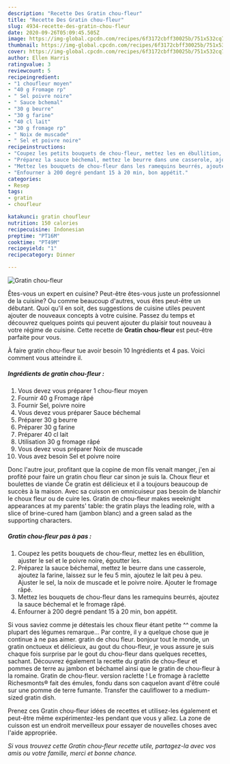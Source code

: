 ```yaml
---
description: "Recette Des Gratin chou-fleur"
title: "Recette Des Gratin chou-fleur"
slug: 4934-recette-des-gratin-chou-fleur
date: 2020-09-26T05:09:45.505Z
image: https://img-global.cpcdn.com/recipes/6f3172cbff30025b/751x532cq70/gratin-chou-fleur-photo-principale-de-la-recette.jpg
thumbnail: https://img-global.cpcdn.com/recipes/6f3172cbff30025b/751x532cq70/gratin-chou-fleur-photo-principale-de-la-recette.jpg
cover: https://img-global.cpcdn.com/recipes/6f3172cbff30025b/751x532cq70/gratin-chou-fleur-photo-principale-de-la-recette.jpg
author: Ellen Harris
ratingvalue: 3
reviewcount: 5
recipeingredient:
- "1 choufleur moyen"
- "40 g Fromage rp"
- " Sel poivre noire"
- " Sauce bchemal"
- "30 g beurre"
- "30 g farine"
- "40 cl lait"
- "30 g fromage rp"
- " Noix de muscade"
- " Sel et poivre noire"
recipeinstructions:
- "Coupez les petits bouquets de chou-fleur, mettez les en ébullition, ajuster le sel et le poivre noire, égoutter les."
- "Préparez la sauce béchemal, mettez le beurre dans une casserole, ajoutez la farine, laissez sur le feu 5 min, ajoutez le lait peu à peu. Ajuster le sel, la noix de muscade et le poivre noire. Ajouter le fromage râpé."
- "Mettez les bouquets de chou-fleur dans les ramequins beurrés, ajoutez la sauce béchemal et le fromage râpé."
- "Enfourner à 200 degré pendant 15 à 20 min, bon appétit."
categories:
- Resep
tags:
- gratin
- choufleur

katakunci: gratin choufleur 
nutrition: 150 calories
recipecuisine: Indonesian
preptime: "PT16M"
cooktime: "PT49M"
recipeyield: "1"
recipecategory: Dinner

---
```



![Gratin chou-fleur](https://img-global.cpcdn.com/recipes/6f3172cbff30025b/751x532cq70/gratin-chou-fleur-photo-principale-de-la-recette.jpg)

Êtes-vous un expert en cuisine? Peut-être êtes-vous juste un professionnel de la cuisine? Ou comme beaucoup d'autres, vous êtes peut-être un débutant. Quoi qu'il en soit, des suggestions de cuisine utiles peuvent ajouter de nouveaux concepts à votre cuisine. Passez du temps et découvrez quelques points qui peuvent ajouter du plaisir tout nouveau à votre régime de cuisine. Cette recette de <strong> Gratin chou-fleur </strong> est peut-être parfaite pour vous.

<!--inarticleads1-->

À faire gratin chou-fleur tue avoir besoin 10 Ingrédients et 4 pas. Voici comment vous atteindre il.

##### Ingrédients de gratin chou-fleur :

1. Vous devez vous préparer 1 chou-fleur moyen
1. Fournir 40 g Fromage râpé
1. Fournir  Sel, poivre noire
1. Vous devez vous préparer  Sauce béchemal
1. Préparer 30 g beurre
1. Préparer 30 g farine
1. Préparer 40 cl lait
1. Utilisation 30 g fromage râpé
1. Vous devez vous préparer  Noix de muscade
1. Vous avez besoin  Sel et poivre noire


Donc l&#39;autre jour, profitant que la copine de mon fils venait manger, j&#39;en ai profité pour faire un gratin chou fleur car sinon je suis la. Choux fleur et boulettes de viande Ce gratin est délicieux et il a toujours beaucoup de succès à la maison. Avec sa cuisson en omnicuiseur pas besoin de blanchir le choux fleur ou de cuire les. Gratin de chou-fleur makes weeknight appearances at my parents&#39; table: the gratin plays the leading role, with a slice of brine-cured ham (jambon blanc) and a green salad as the supporting characters. 

<!--inarticleads2-->

##### Gratin chou-fleur pas à pas :

1. Coupez les petits bouquets de chou-fleur, mettez les en ébullition, ajuster le sel et le poivre noire, égoutter les.
1. Préparez la sauce béchemal, mettez le beurre dans une casserole, ajoutez la farine, laissez sur le feu 5 min, ajoutez le lait peu à peu. Ajuster le sel, la noix de muscade et le poivre noire. Ajouter le fromage râpé.
1. Mettez les bouquets de chou-fleur dans les ramequins beurrés, ajoutez la sauce béchemal et le fromage râpé.
1. Enfourner à 200 degré pendant 15 à 20 min, bon appétit.


Si vous saviez comme je détestais les choux fleur étant petite ^^ comme la plupart des légumes remarque… Par contre, il y a quelque chose que je continue à ne pas aimer. gratin de chou fleur. bonjour tout le monde, un gratin onctueux et délicieux, au gout du chou-fleur, je vous assure je suis chaque fois surprise par le gout du chou-fleur dans quelques recettes, sachant. Découvrez également la recette du gratin de chou-fleur et pommes de terre au jambon et béchamel ainsi que le gratin de chou-fleur à la romaine. Gratin de chou-fleur. version raclette ! Le fromage à raclette Richesmonts® fait des émules, fondu dans son caquelon avant d&#39;être coulé sur une pomme de terre fumante. Transfer the cauliflower to a medium-sized gratin dish. 

<!--inarticleads1-->

<p>
Prenez ces Gratin chou-fleur idées de recettes et utilisez-les également et peut-être même expérimentez-les pendant que vous y allez. La zone de cuisson est un endroit merveilleux pour essayer de nouvelles choses avec l'aide appropriée.
</p>

<p>
<i>Si vous trouvez cette Gratin chou-fleur recette utile, partagez-la avec vos amis ou votre famille, merci et bonne chance.</i>
</p>

